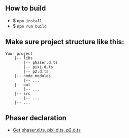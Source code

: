 ## How to build
* $ `npm install`
* $ `npm run build`

## Make sure project structure like this:
```
Your project
    |-- libs
        |-- phaser.d.ts
        |-- pixi.d.ts
        |-- p2.d.ts
    |-- node_modules
        |-- ...
    |-- out
        |-- ...
    |-- src
        |-- ...
    |-- ...
```

## Phaser declaration
* [Get phaser.d.ts, pixi.d.ts, p2.d.ts](https://github.com/photonstorm/phaser-ce/tree/master/typescript/)